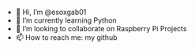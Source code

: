 - 👋 Hi, I’m @esoxgab01
- 🌱 I’m currently learning Python
- 💞️ I’m looking to collaborate on Raspberry Pi Projects
- 📫 How to reach me: my github

<!---
esoxgab01/esoxgab01 is a ✨ special ✨ repository because its `README.md` (this file) appears on your GitHub profile.
You can click the Preview link to take a look at your changes.
--->
